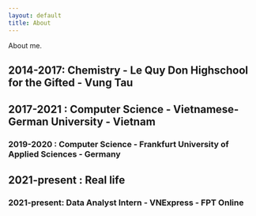 ```yaml
---
layout: default
title: About
---
```


About me.

## 2014-2017: Chemistry - Le Quy Don Highschool for the Gifted - Vung Tau

## 2017-2021 : Computer Science - Vietnamese-German University - Vietnam

### 2019-2020 : Computer Science - Frankfurt University of Applied Sciences - Germany

## 2021-present : Real life

### 2021-present: Data Analyst Intern - VNExpress - FPT Online

